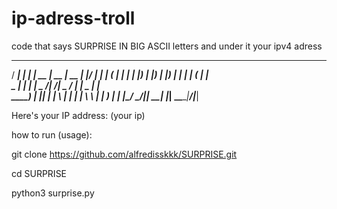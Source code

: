 # ip-adress-troll
code that says  SURPRISE IN BIG ASCII letters and under it your ipv4 adress 
  _____ _    _ _____  _____  _____  _____  _____ ______ 
  / ____| |  | |  __ \|  __ \|  __ \|_   _|/ ____|  ____|
 | (___ | |  | | |__) | |__) | |__) | | | | (___ | |__   
  \___ \| |  | |  _  /|  ___/|  _  /  | |  \___ \|  __|  
  ____) | |__| | | \ \| |    | | \ \ _| |_ ____) | |____ 
 |_____/ \____/|_|  \_\_|    |_|  \_\_____|_____/|______|

Here's your IP address: (your ip)

how to run (usage):

git clone https://github.com/alfredisskkk/SURPRISE.git

cd SURPRISE

python3 surprise.py
